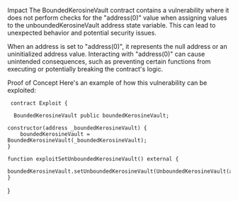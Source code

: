 Impact
The BoundedKerosineVault contract contains a vulnerability where it does not perform checks for the "address(0)" value when assigning values to the unboundedKerosineVault address state variable. This can lead to unexpected behavior and potential security issues.

When an address is set to "address(0)", it represents the null address or an uninitialized address value. Interacting with "address(0)" can cause unintended consequences, such as preventing certain functions from executing or potentially breaking the contract's logic.

Proof of Concept
Here's an example of how this vulnerability can be exploited:

     contract Exploit {

      BoundedKerosineVault public boundedKerosineVault;

    constructor(address _boundedKerosineVault) {
        boundedKerosineVault = BoundedKerosineVault(_boundedKerosineVault);
    }

    function exploitSetUnboundedKerosineVault() external {
        boundedKerosineVault.setUnboundedKerosineVault(UnboundedKerosineVault(address(0)));
    }

}

